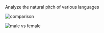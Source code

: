 Analyze the natural pitch of various languages

![comparison](https://raw.githubusercontent.com/erikbern/lang-pitch/master/lang_languages_comparison.png)

![male vs female](https://raw.githubusercontent.com/erikbern/lang-pitch/master/lang_en_male_vs_female.png)
